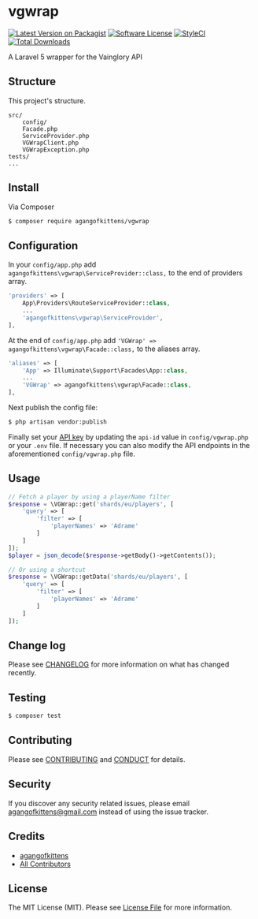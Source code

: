 # vgwrap

[![Latest Version on Packagist][ico-version]][link-packagist]
[![Software License][ico-license]](LICENSE.md)
[![StyleCI][ico-styleci]][link-styleci]
[![Total Downloads][ico-downloads]][link-downloads]

A Laravel 5 wrapper for the Vainglory API

## Structure

This project's structure.

```
src/
    config/
    Facade.php
    ServiceProvider.php
    VGWrapClient.php
    VGWrapException.php
tests/
...
```

## Install

Via Composer

``` bash
$ composer require agangofkittens/vgwrap
```

## Configuration

In your `config/app.php` add `agangofkittens\vgwrap\ServiceProvider::class,` to the end of providers array.
``` php
'providers' => [
    App\Providers\RouteServiceProvider::class,
    ...
    'agangofkittens\vgwrap\ServiceProvider',
],
```
At the end of `config/app.php` add `'VGWrap' => agangofkittens\vgwrap\Facade::class,` to the aliases array.
``` php
'aliases' => [
    'App' => Illuminate\Support\Facades\App::class,
    ...
    'VGWrap' => agangofkittens\vgwrap\Facade::class,
],
```

Next publish the config file:
``` bash
$ php artisan vendor:publish
```

Finally set your [API key](https://developer.vainglorygame.com/) by updating the `api-id` value in `config/vgwrap.php` or your `.env` file.
If necessary you can also modify the API endpoints in the aforementioned `config/vgwrap.php` file.

## Usage

``` php
// Fetch a player by using a playerName filter
$response = \VGWrap::get('shards/eu/players', [
    'query' => [
        'filter' => [
            'playerNames' => 'Adrame'
        ]
    ]
]);
$player = json_decode($response->getBody()->getContents());

// Or using a shortcut
$response = \VGWrap::getData('shards/eu/players', [
    'query' => [
        'filter' => [
            'playerNames' => 'Adrame'
        ]
    ]
]);
```

## Change log

Please see [CHANGELOG](CHANGELOG.md) for more information on what has changed recently.

## Testing

``` bash
$ composer test
```

## Contributing

Please see [CONTRIBUTING](CONTRIBUTING.md) and [CONDUCT](CONDUCT.md) for details.

## Security

If you discover any security related issues, please email agangofkittens@gmail.com instead of using the issue tracker.

## Credits

- [agangofkittens][link-author]
- [All Contributors][link-contributors]

## License

The MIT License (MIT). Please see [License File](LICENSE.md) for more information.

[ico-version]: https://img.shields.io/packagist/v/agangofkittens/vgwrap.svg?style=flat-square
[ico-license]: https://img.shields.io/badge/license-MIT-brightgreen.svg?style=flat-square
[ico-downloads]: https://img.shields.io/packagist/dt/agangofkittens/vgwrap.svg?style=flat-square
[ico-styleci]: https://styleci.io/repos/98232070/shield

[link-packagist]: https://packagist.org/packages/agangofkittens/vgwrap
[link-downloads]: https://packagist.org/packages/agangofkittens/vgwrap
[link-author]: https://github.com/agangofkittens
[link-contributors]: ../../contributors
[link-styleci]: https://styleci.io/repos/98232070

